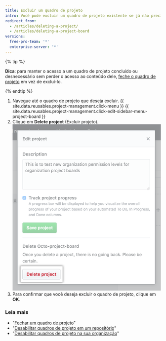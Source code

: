 ```yaml
---
title: Excluir um quadro de projeto
intro: Você pode excluir um quadro de projeto existente se já não precisa mais ter acesso ao conteúdo dele.
redirect_from:
  - /articles/deleting-a-project/
  - /articles/deleting-a-project-board
versions:
  free-pro-team: '*'
  enterprise-server: '*'
---
```


{% tip %}

**Dica**: para manter o acesso a um quadro de projeto concluído ou desnecessário sem perder o acesso ao conteúdo dele, [feche o quadro de projeto](/articles/closing-a-project-board) em vez de excluí-lo.

{% endtip %}

1. Navegue até o quadro de projeto que deseja excluir.
{{ site.data.reusables.project-management.click-menu }}
{{ site.data.reusables.project-management.click-edit-sidebar-menu-project-board }}
4. Clique em **Delete project** (Excluir projeto). ![Botão Delete project (Excluir projeto)](/assets/images/help/projects/delete-project-button.png)
5. Para confirmar que você deseja excluir o quadro de projeto, clique em **OK**.

### Leia mais

- "[Fechar um quadro de projeto](/articles/closing-a-project-board)"
- "[Desabilitar quadros de projeto em um repositório](/articles/disabling-project-boards-in-a-repository)"
- "[Desabilitar quadros de projeto na sua organização](/articles/disabling-project-boards-in-your-organization)"
